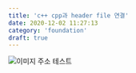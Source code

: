 ```yaml
---
title: 'c++ cpp과 header file 연결'
date: 2020-12-02 11:27:13
category: 'foundation'
draft: true
---
```


![이미지 주소 테스트](https://d2.naver.com/content/images/2015/06/helloworld-59361-3.png)
